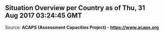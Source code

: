 ## Situation Overview per Country as of Thu, 31 Aug 2017 03:24:45 GMT

Source: **ACAPS (Assessment Capacities Project) - https://www.acaps.org**